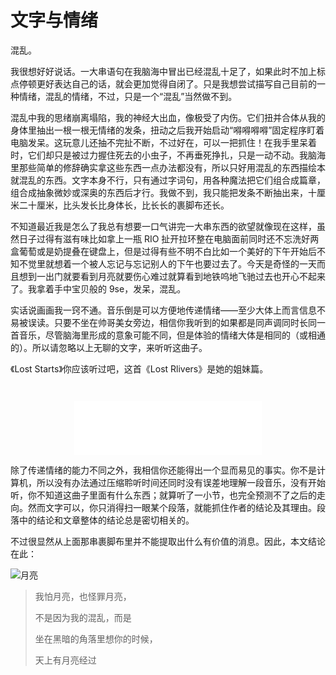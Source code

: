 # 文字与情绪

<Font-Subfonts-473389603 />

混乱。

我很想好好说话。一大串语句在我脑海中冒出已经混乱十足了，如果此时不加上标点停顿更好表达自己的话，就会更加觉得自闭了。只是我想尝试描写自己目前的一种情绪，混乱的情绪，不过，只是一个“混乱”当然做不到。

混乱中我的思绪崩离塌陷，我的神经大出血，像极受了内伤。它们扭并合体从我的身体里抽出一根一根无情绪的发条，扭动之后我开始启动“嘚嘚嘚嘚”固定程序盯着电脑发呆。这玩意儿还抽不完扯不断，不过好在，可以一把抓住！在我手里呆着时，它们却只是被过力握住死去的小虫子，不再垂死挣扎，只是一动不动。我脑海里那些简单的修辞确实拿这些东西一点办法都没有，所以只好用混乱的东西描绘本就混乱的东西。文字本身不行，只有通过字词句，用各种魔法把它们组合成篇章，组合成抽象微妙或深奥的东西后才行。我做不到，我只能把发条不断抽出来，十厘米二十厘米，比头发长比身体长，比长长的裹脚布还长。

不知道最近我是怎么了我总有想要一口气讲完一大串东西的欲望就像现在这样，虽然日子过得有滋有味比如拿上一瓶 RIO 扯开拉环整在电脑面前同时还不忘洗好两盒葡萄或是奶提叠在键盘上，但是过得有些不明不白比如一个美好的下午开始后不知不觉里就想着一个被人忘记与忘记别人的下午也要过去了。今天是奇怪的一天而且想到一出门就要看到月亮就要伤心难过就算看到地铁呜地飞驰过去也开心不起来了。我拿着手中宝贝般的 9se，发呆，混乱。

实话说画画我一窍不通。音乐倒是可以方便地传递情绪——至少大体上而言信息不易被误读。只要不坐在帅哥美女旁边，相信你我听到的如果都是同声调同时长同一首音乐，尽管脑海里形成的意象可能不同，但是体验的情绪大体是相同的（或相通的）。所以请忽略以上无聊的文字，来听听这曲子。

《Lost Starts》你应该听过吧，这首《Lost Rlivers》是她的姐妹篇。

<div style="margin-top: 3em; text-align: center;">
  <iframe frameborder="no" border="0" marginwidth="0" marginheight="0" height=86 src="//music.163.com/outchain/player?type=2&id=4466775&auto=0&height=66"></iframe>
</div>

除了传递情绪的能力不同之外，我相信你还能得出一个显而易见的事实。你不是计算机，所以没有办法通过压缩聆听时间还同时没有误差地理解一段音乐，没有开始听，你不知道这曲子里面有什么东西；就算听了一小节，也完全预测不了之后的走向。然而文字可以，你只消得扫一眼某个段落，就能抓住作者的结论及其理由。段落中的结论和文章整体的结论总是密切相关的。

不过很显然从上面那串裹脚布里并不能提取出什么有价值的消息。因此，本文结论在此：

<img
  srcset="
    http://blog-image.obs.cn-east-3.myhuaweicloud.com/mgear/image/2019-09-13-18-30-45_480.png 480w,
    http://blog-image.obs.cn-east-3.myhuaweicloud.com/mgear/image/2019-09-13-18-30-45_960.png 960w,
    http://blog-image.obs.cn-east-3.myhuaweicloud.com/mgear/image/2019-09-13-18-30-45_1440.png 1440w"
  src="http://blog-image.obs.cn-east-3.myhuaweicloud.com/mgear/image/2019-09-13-18-30-45_1440.png"
  alt="月亮"
/>

> 我怕月亮，也怪罪月亮，
>
> 不是因为我的混乱，而是
>
> 坐在黑暗的角落里想你的时候，
>
> 天上有月亮经过

<Comments />
